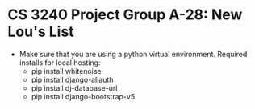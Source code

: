 # CS 3240 Project Group A-28: New Lou's List

- Make sure that you are using a python virtual environment. Required installs for local hosting: 
    - pip install whitenoise
    - pip install django-allauth
    - pip install dj-database-url
    - pip install django-bootstrap-v5
